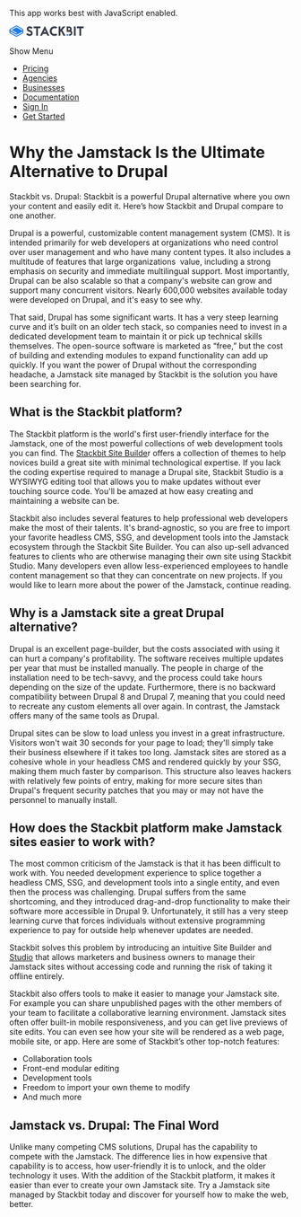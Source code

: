 This app works best with JavaScript enabled.

<a href="/" class="masthead-logo"><img src="/images/logo_alt.svg" alt="Stackbit logo" width="133" height="20" /></a>

<span class="screen-reader-text">Show Menu</span><span class="masthead-menu-icon" aria-hidden="true"></span>

-   [Pricing](/pricing)
-   [Agencies](/agencies)
-   [Businesses](/businesses)
-   [Documentation](https://www.stackbit.com/docs/)
-   [Sign In](https://app.stackbit.com/)
-   <a href="https://app.stackbit.com/create" class="button-component button-component-theme-accent button-component-hollow"><span>Get Started</span></a>

Why the Jamstack Is the Ultimate Alternative to Drupal
======================================================

Stackbit vs. Drupal: Stackbit is a powerful Drupal alternative where you own your content and easily edit it. Here’s how Stackbit and Drupal compare to one another.

Drupal is a powerful, customizable content management system (CMS). It is intended primarily for web developers at organizations who need control over user management and who have many content types. It also includes a multitude of features that large organizations  value, including a strong emphasis on security and immediate multilingual support. Most importantly, Drupal can be also scalable so that a company's website can grow and support many concurrent visitors. Nearly 600,000 websites available today were developed on Drupal, and it's easy to see why.

That said, Drupal has some significant warts. It has a very steep learning curve and it’s built on an older tech stack, so companies need to invest in a dedicated development team to maintain it or pick up technical skills themselves. The open-source software is marketed as “free,” but the cost of building and extending modules to expand functionality can add up quickly. If you want the power of Drupal without the corresponding headache, a Jamstack site managed by Stackbit is the solution you have been searching for.

What is the Stackbit platform?
------------------------------

The Stackbit platform is the world's first user-friendly interface for the Jamstack, one of the most powerful collections of web development tools you can find. The [Stackbit Site Builde](https://app.stackbit.com/create)r offers a collection of themes to help novices build a great site with minimal technological expertise. If you lack the coding expertise required to manage a Drupal site, Stackbit Studio is a WYSIWYG editing tool that allows you to make updates without ever touching source code. You'll be amazed at how easy creating and maintaining a website can be.

Stackbit also includes several features to help professional web developers make the most of their talents. It's brand-agnostic, so you are free to import your favorite headless CMS, SSG, and development tools into the Jamstack ecosystem through the Stackbit Site Builder. You can also up-sell advanced features to clients who are otherwise managing their own site using Stackbit Studio. Many developers even allow less-experienced employees to handle content management so that they can concentrate on new projects. If you would like to learn more about the power of the Jamstack, continue reading.

Why is a Jamstack site a great Drupal alternative?
--------------------------------------------------

Drupal is an excellent page-builder, but the costs associated with using it can hurt a company's profitability. The software receives multiple updates per year that must be installed manually. The people in charge of the installation need to be tech-savvy, and the process could take hours depending on the size of the update. Furthermore, there is no backward compatibility between Drupal 8 and Drupal 7, meaning that you could need to recreate any custom elements all over again. In contrast, the Jamstack offers many of the same tools as Drupal. 

Drupal sites can be slow to load unless you invest in a great infrastructure. Visitors won't wait 30 seconds for your page to load; they'll simply take their business elsewhere if it takes too long. Jamstack sites are stored as a cohesive whole in your headless CMS and rendered quickly by your SSG, making them much faster by comparison. This structure also leaves hackers with relatively few points of entry, making for more secure sites than Drupal's frequent security patches that you may or may not have the personnel to manually install.

How does the Stackbit platform make Jamstack sites easier to work with?
-----------------------------------------------------------------------

The most common criticism of the Jamstack is that it has been difficult to work with. You needed development experience to splice together a headless CMS, SSG, and development tools into a single entity, and even then the process was challenging. Drupal suffers from the same shortcoming, and they introduced drag-and-drop functionality to make their software more accessible in Drupal 9. Unfortunately, it still has a very steep learning curve that forces individuals without extensive programming experience to pay for outside help whenever updates are needed.

Stackbit solves this problem by introducing an intuitive Site Builder and [Studio](https://www.stackbit.com/blog/announcing-stackbit-studio/) that allows marketers and business owners to manage their Jamstack sites without accessing code and running the risk of taking it offline entirely.

Stackbit also offers tools to make it easier to manage your Jamstack site. For example you can share unpublished pages with the other members of your team to facilitate a collaborative learning environment. Jamstack sites often offer built-in mobile responsiveness, and you can get live previews of site edits. You can even see how your site will be rendered as a web page, mobile site, or app. Here are some of Stackbit’s other top-notch features:

-   Collaboration tools
-   Front-end modular editing
-   Development tools
-   Freedom to import your own theme to modify
-   And much more

Jamstack vs. Drupal: The Final Word
-----------------------------------

Unlike many competing CMS solutions, Drupal has the capability to compete with the Jamstack. The difference lies in how expensive that capability is to access, how user-friendly it is to unlock, and the older technology it uses. With the addition of the Stackbit platform, it makes it easier than ever to create your own Jamstack site. Try a Jamstack site managed by Stackbit today and discover for yourself how to make the web, better.










